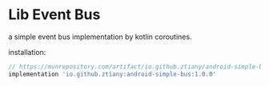 # Lib Event Bus

a simple event bus implementation by kotlin coroutines.

installation:

```groovy
// https://mvnrepository.com/artifact/io.github.ztiany/android-simple-bus
implementation 'io.github.ztiany:android-simple-bus:1.0.0'
```
